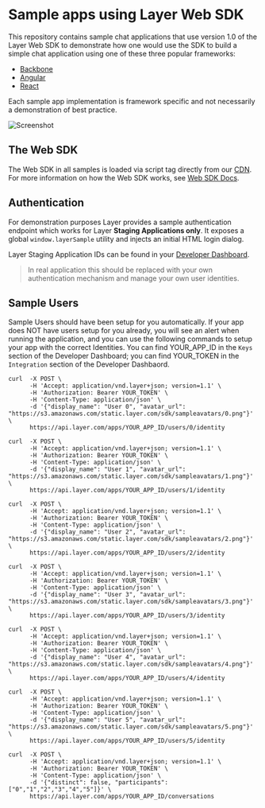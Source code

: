 # Sample apps using Layer Web SDK

This repository contains sample chat applications that use version 1.0 of the Layer Web SDK to demonstrate how one would use the SDK to build a simple chat application using one of these three popular frameworks:

 - [Backbone](./backbone)
 - [Angular](./angular)
 - [React](./react)

Each sample app implementation is framework specific and not necessarily a demonstration of best practice.

![Screenshot](sample-screenshot.png)

## The Web SDK

The Web SDK in all samples is loaded via script tag directly from our [CDN](https://cdn.layer.com/sdk/1.0/layer-websdk.js). For more information on how the Web SDK works, see [Web SDK Docs](https://developer.layer.com/docs/websdk).

## Authentication

For demonstration purposes Layer provides a sample authentication endpoint which works for Layer **Staging Applications only**. It exposes a global `window.layerSample` utility and injects an initial HTML login dialog.

Layer Staging Application IDs can be found in your [Developer Dashboard](https://developer.layer.com/projects/keys).

> In real application this should be replaced with your own authentication mechanism and manage your own user identities.

## Sample Users

Sample Users should have been setup for you automatically.  If your app does NOT have users setup for you already, you will see an alert when running the application, and you can use the following commands to setup your app with the correct Identities.  You can find YOUR_APP_ID in the `Keys` section of the Developer Dashboard; you can find YOUR_TOKEN in the `Integration` section of the Developer Dashbaord.

```
curl  -X POST \
      -H 'Accept: application/vnd.layer+json; version=1.1' \
      -H 'Authorization: Bearer YOUR_TOKEN' \
      -H 'Content-Type: application/json' \
      -d '{"display_name": "User 0", "avatar_url": "https://s3.amazonaws.com/static.layer.com/sdk/sampleavatars/0.png"}' \
      https://api.layer.com/apps/YOUR_APP_ID/users/0/identity

curl  -X POST \
      -H 'Accept: application/vnd.layer+json; version=1.1' \
      -H 'Authorization: Bearer YOUR_TOKEN' \
      -H 'Content-Type: application/json' \
      -d '{"display_name": "User 1", "avatar_url": "https://s3.amazonaws.com/static.layer.com/sdk/sampleavatars/1.png"}' \
      https://api.layer.com/apps/YOUR_APP_ID/users/1/identity

curl  -X POST \
      -H 'Accept: application/vnd.layer+json; version=1.1' \
      -H 'Authorization: Bearer YOUR_TOKEN' \
      -H 'Content-Type: application/json' \
      -d '{"display_name": "User 2", "avatar_url": "https://s3.amazonaws.com/static.layer.com/sdk/sampleavatars/2.png"}' \
      https://api.layer.com/apps/YOUR_APP_ID/users/2/identity

curl  -X POST \
      -H 'Accept: application/vnd.layer+json; version=1.1' \
      -H 'Authorization: Bearer YOUR_TOKEN' \
      -H 'Content-Type: application/json' \
      -d '{"display_name": "User 3", "avatar_url": "https://s3.amazonaws.com/static.layer.com/sdk/sampleavatars/3.png"}' \
      https://api.layer.com/apps/YOUR_APP_ID/users/3/identity

curl  -X POST \
      -H 'Accept: application/vnd.layer+json; version=1.1' \
      -H 'Authorization: Bearer YOUR_TOKEN' \
      -H 'Content-Type: application/json' \
      -d '{"display_name": "User 4", "avatar_url": "https://s3.amazonaws.com/static.layer.com/sdk/sampleavatars/4.png"}' \
      https://api.layer.com/apps/YOUR_APP_ID/users/4/identity

curl  -X POST \
      -H 'Accept: application/vnd.layer+json; version=1.1' \
      -H 'Authorization: Bearer YOUR_TOKEN' \
      -H 'Content-Type: application/json' \
      -d '{"display_name": "User 5", "avatar_url": "https://s3.amazonaws.com/static.layer.com/sdk/sampleavatars/5.png"}' \
      https://api.layer.com/apps/YOUR_APP_ID/users/5/identity

curl  -X POST \
      -H 'Accept: application/vnd.layer+json; version=1.1' \
      -H 'Authorization: Bearer YOUR_TOKEN' \
      -H 'Content-Type: application/json' \
      -d '{"distinct": false, "participants": ["0","1","2","3","4","5"]}' \
      https://api.layer.com/apps/YOUR_APP_ID/conversations
```
